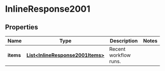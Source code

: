 

# InlineResponse2001

## Properties

Name | Type | Description | Notes
------------ | ------------- | ------------- | -------------
**items** | [**List&lt;InlineResponse2001Items&gt;**](InlineResponse2001Items.md) | Recent workflow runs. | 



